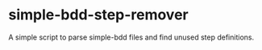 # simple-bdd-step-remover
A simple script to parse simple-bdd files and find unused step definitions.
